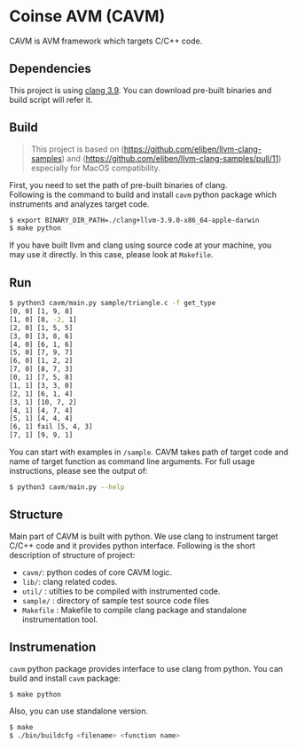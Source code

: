 # Coinse AVM (CAVM)

CAVM is AVM framework which targets C/C++ code.

## Dependencies

This project is using [clang 3.9](http://llvm.org/releases/download.html#3.9.0). You can download pre-built binaries and build script will refer it.

## Build
> This project is based on (https://github.com/eliben/llvm-clang-samples) and (https://github.com/eliben/llvm-clang-samples/pull/11) especially for MacOS compatibility.

First, you need to set the path of pre-built binaries of clang.  
Following is the command to build and install `cavm` python package which instruments and analyzes target code.

```sh
$ export BINARY_DIR_PATH=./clang+llvm-3.9.0-x86_64-apple-darwin
$ make python
```

If you have built llvm and clang using source code at your machine, you may use it directly. In this case, please look at `Makefile`.

## Run

```sh
$ python3 cavm/main.py sample/triangle.c -f get_type
[0, 0] [1, 9, 8]
[1, 0] [8, -2, 1]
[2, 0] [1, 5, 5]
[3, 0] [3, 8, 6]
[4, 0] [6, 1, 6]
[5, 0] [7, 9, 7]
[6, 0] [1, 2, 2]
[7, 0] [8, 7, 3]
[0, 1] [7, 5, 8]
[1, 1] [3, 3, 0]
[2, 1] [6, 1, 4]
[3, 1] [10, 7, 2]
[4, 1] [4, 7, 4]
[5, 1] [4, 4, 4]
[6, 1] fail [5, 4, 3]
[7, 1] [9, 9, 1]
```
You can start with examples in `/sample`. CAVM takes path of target code and name of target function as command line arguments. For full usage instructions, please see the output of:
```sh
$ python3 cavm/main.py --help
```


## Structure
Main part of CAVM is built with python. We use clang to instrument target C/C++ code and it provides python interface. Following is the short description of structure of project:

- `cavm/`: python codes of core CAVM logic.
- `lib/`: clang related codes.
- `util/` : utilties to be compiled with instrumented code.
- `sample/` : directory of sample test source code files  
- `Makefile` : Makefile to compile clang package and standalone instrumentation tool.


## Instrumenation

`cavm` python package provides interface to use clang from python. You can build and install `cavm` package:

```sh
$ make python
```

Also, you can use standalone version.

```sh
$ make
$ ./bin/buildcfg <filename> <function name>
```